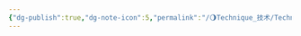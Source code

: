 ```yaml
---
{"dg-publish":true,"dg-note-icon":5,"permalink":"/🌖Technique_技术/Technique_readme/","dgPassFrontmatter":true,"noteIcon":5,"created":"2024-08-24T23:09:54.570+08:00","updated":"2024-08-26T18:59:06.071+08:00"}
---
```


